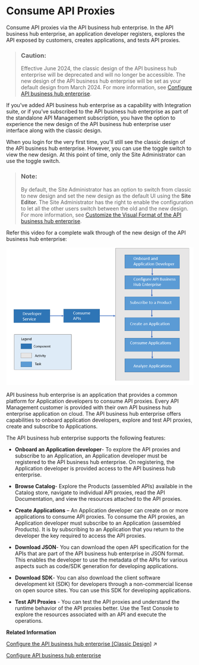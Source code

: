 <!-- loioea561e424f6e44aa985fceedf7fabee7 -->

# Consume API Proxies

Consume API proxies via the API business hub enterprise. In the API business hub enterprise, an application developer registers, explores the API exposed by customers, creates applications, and tests API proxies.

> ### Caution:  
> Effective June 2024, the classic design of the API business hub enterprise will be deprecated and will no longer be accessible. The new design of the API business hub enterprise will be set as your default design from March 2024. For more information, see [Configure API business hub enterprise](configure-api-business-hub-enterprise-54b4607.md).

If you've added API business hub enterprise as a capability with Integration suite, or if you’ve subscribed to the API business hub enterprise as part of the standalone API Management subscription, you have the option to experience the new design of the API business hub enterprise user interface along with the classic design.

When you login for the very first time, you’ll still see the classic design of the API business hub enterprise. However, you can use the toggle switch to view the new design. At this point of time, only the Site Administrator can use the toggle switch.

> ### Note:  
> By default, the Site Administrator has an option to switch from classic to new design and set the new design as the default UI using the **Site Editor.** The Site Administrator has the right to enable the configuration to let all the other users switch between the old and the new design. For more information, see [Customize the Visual Format of the API business hub enterprise](customize-the-visual-format-of-the-api-business-hub-enterprise-2eacd52.md).

Refer this video for a complete walk through of the new design of the API business hub enterprise:



![](images/ABHE_Block_509b298.png)

API business hub enterprise is an application that provides a common platform for Application developers to consume API proxies. Every API Management customer is provided with their own API business hub enterprise application on cloud. The API business hub enterprise offers capabilities to onboard application developers, explore and test API proxies, create and subscribe to Applications.

The API business hub enterprise supports the following features:

-   **Onboard an Application developer**- To explore the API proxies and subscribe to an Application, an Application developer must be registered to the API business hub enterprise. On registering, the Application developer is provided access to the API business hub enterprise.
-   **Browse Catalog**- Explore the Products \(assembled APIs\) available in the Catalog store, navigate to individual API proxies, read the API Documentation, and view the resources attached to the API proxies.
-   **Create Applications** – An Application developer can create on or more applications to consume API proxies. To consume the API proxies, an Application developer must subscribe to an Application \(assembled Products\). It is by subscribing to an Application that you return to the developer the key required to access the API proxies.
-   **Download JSON**- You can download the open API specification for the APIs that are part of the API business hub enterprise in JSON format. This enables the developer to use the metadata of the APIs for various aspects such as code/SDK generation for developing applications.

-   **Download SDK**- You can also download the client software development kit \(SDK\) for developers through a non-commercial license on open source sites. You can use this SDK for developing applications.

-   **Test API Proxies** - You can test the API proxies and understand the runtime behavior of the API proxies better. Use the Test Console to explore the resources associated with an API and execute the operations.

**Related Information**  


[Configure the API business hub enterprise \[Classic Design\]](https://help.sap.com/viewer/de4066bb3f9240e3bfbcd5614e18c2f9/Cloud/en-US/7b71b166d6984e8f81a212568af5ce94.html "You can configure the API business hub enterprise to personalize it for your organization.") :arrow_upper_right:

[Configure API business hub enterprise](configure-api-business-hub-enterprise-54b4607.md "You can configure and customize the API business hub enterprise to suit your organization's needs.")


